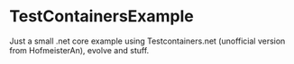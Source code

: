 # TestContainersExample
Just a small .net core example using Testcontainers.net (unofficial version from HofmeisterAn), evolve and stuff.
